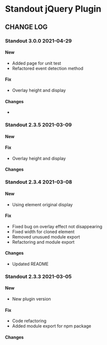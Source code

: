 # Standout jQuery Plugin

## CHANGE LOG

### Standout 3.0.0 2021-04-29

#### New
* Added page for unit test
* Refactored event detection method

#### Fix
* Overlay height and display

#### Changes
* 

### Standout 2.3.5 2021-03-09

#### New

#### Fix
* Overlay height and display

#### Changes

### Standout 2.3.4 2021-03-08

#### New
* Using element original display

#### Fix
* Fixed bug on overlay effect not disappearing
* Fixed width for cloned element
* Removed unusued module export
* Refactoring and module export

#### Changes
* Updated README

### Standout 2.3.3 2021-03-05

#### New
* New plugin version

#### Fix
* Code refactoring
* Added module export for npm package

#### Changes